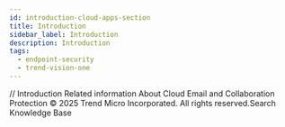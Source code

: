 ```yaml
---
id: introduction-cloud-apps-section
title: Introduction
sidebar_label: Introduction
description: Introduction
tags:
  - endpoint-security
  - trend-vision-one
---
```


/*<![CDATA[*/ $('#title').html($('meta[name=map-description]').attr('content')); /*]]>*/ Introduction Related information About Cloud Email and Collaboration Protection © 2025 Trend Micro Incorporated. All rights reserved.Search Knowledge Base